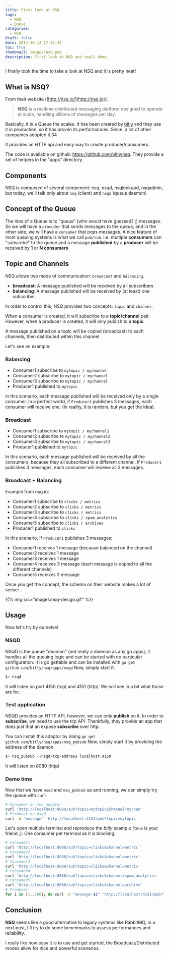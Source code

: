 ```yaml
---
title: First look at NSQ
tags:
  - NSQ
  - Queue
categories:
  - NSQ
draft: false
date: 2014-10-12 17:42:42
toc: true
thumbnail: images/nsq.png
description: First look at NSQ and small demo.
---
```


I finally took the time to take a look at NSQ and it is pretty neat!

## What is NSQ?

From their website ([http://nsq.io/](http://nsq.io)):

> **NSQ** is a realtime distributed messaging platform designed to operate at scale, handling billions of messages per day.

Basically, it is a Queue the scales. It has been created by [bitly](https://bitly.com/) and they use it in production, so it has proven its performances. Since, a lot of other companies adopted it.34

It provides an HTTP api and easy way to create producer/consumers.

The code is available on github: https://github.com/bitly/nsq. They provide a set of helpers in the "apps" directory.

## Components

NSQ is composed of several compenent: nsq, nsqd, nsqlookupd, nsqadmin, but today, we'll talk only about `nsq` (client) and `nsqd` (queue daemon)

## Concept of the Queue

The idea of a Queue is to "queue" (who would have guessed? ;) messages. So we will have a `procuder` that sends messages to the queue, and in the other side, we will have a `consumer` that pops messages. A nice feature of most queuing systems is what we call `pub/sub`. I.e. multiple **consumers** can "subscribe" to the queue and a message **published** by a **producer** will be received by **1** or **N** **consumers**

## Topic and Channels

NSQ allows two mode of communication: `broadcast` and `balancing`.

- **broadcast**: A message published will be received by all subscribers
- **balancing**: A message published will be received by (at least) one subscriber.

In order to control this, NSQ provides two concepts: `topic` and `channel`.

When a consumer is created, it will subscribe to a **topic/channel** pair. However, when a producer is created, it will only publish to a **topic**.

A message published on a topic will be copied (broadcast) to each channels, then distributed within this channel.

Let's see an example:

### Balancing

- Consumer1 subscribe to `mytopic / mychannel`
- Consumer2 subscribe to `mytopic / mychannel`
- Consumer3 subscribe to `mytopic / mychannel`
- Producer1 published to `mytopic`

In this scenario, each message published will be received only by a single consumer. In a perfect world, if `Producer1` publishes 3 messages, each consumer will receive one. (In reality, it is random, but you get the idea).

### Broadcast

- Consumer1 subscribe to `mytopic / mychannel1`
- Consumer2 subscribe to `mytopic / mychannel2`
- Consumer3 subscribe to `mytopic / mychannel3`
- Producer1 published to `mytopic`

In this scenario, each message published will be received by all the consumers, because they all subscribed to a different channel. If `Producer1` publishes 3 messages, each consumer will receive all 3 messages.

### Broadcast + Balancing

Example from nsq.io:

- Consumer1 subscribe to `clicks / metrics`
- Consumer2 subscribe to `clicks / metrics`
- Consumer3 subscribe to `clicks / metrics`
- Consumer4 subscribe to `clicks / spam_analytics`
- Consumer5 subscribe to `clicks / archives`
- Producer1 published to `clicks`

In this scenario, if `Producer1` publishes 3 messages:

- Consumer1 receives 1 message (because balanced on the channel)
- Consumer2 receives 1 message
- Consumer3 receives 1 message
- Consumer4 receives 3 message (each message is copied to all the different channels)
- Consumer5 receives 3 message

Once you get the concept, the schema on their website makes a lot of sense:

{{% img src="images/nsq-design.gif" %}}

## Usage

Now let's try by ourselve!

### NSQD

NSQD is the queue "deamon" (not really a daemon as any go apps), it handles all the queuing logic and can be started with no particular configuration.
It is go gettable and can be installed with `go get github.com/bitly/nsq/apps/nsqd`
Now, simply start it:

```bash
$> nsqd
```

It will listen on port 4150 (tcp) and 4151 (http). We will see in a bit what those are for.

### Test application

NSQD provides an HTTP API, however, we can only **publish** on it. In order to **subscribe**, we need to use the tcp API. Thankfully, they provide an app that does just that an expose **subscribe** over http.

You can install this adaptor by doing `go get github.com/bitly/nsq/apps/nsq_pubsub`
Now, simply start it by providing the address of the daemon:

```bash
$> nsq_pubsub --nsqd-tcp-address localhost:4150
```

It will listen on 8080 (http)

### Demo time

Now that we have `nsqd` and `nsq_pubsub` up and running, we can simply try the queue with `curl`:

```bash
# Consumer on the adaptor
curl 'http://localhost:8080/sub?topic=mytopic&channel=mychan'
# Producer on nsqd
curl -d 'message' 'http://localhost:4151/pub?topic=mytopic
```

Let's open multiple terminal and reproduce the *bitly* example (`tmux` is your friend ;):
One consumer per terminal as it is blocking:

```bash
# Consumer1
curl 'http://localhost:8080/sub?topic=clicks&channel=metric'
# Consumer2
curl 'http://localhost:8080/sub?topic=clicks&channel=metric'
# Consumer3
curl 'http://localhost:8080/sub?topic=clicks&channel=metric'
# Consumer4
curl 'http://localhost:8080/sub?topic=clicks&channel=spam_analytics'
# Consumer5
curl 'http://localhost:8080/sub?topic=clicks&channel=archive'
# Producer
for i in {1..100}; do curl -d "message $i" 'http://localhost:4151/pub?topic=clicks'; done
```

## Conclusion

**NSQ** seems like a good alternative to legacy systems like RabbitMQ, in a next post, I'll try to do some benchmarks to assess performances and reliability.

I really like how easy it is to use and get started, the Broadcast/Distributed modes allow for nice and powerful scenarios.
